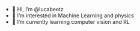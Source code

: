 - 👋 Hi, I’m @lucabeetz
- 👀 I’m interested in Machine Learning and physics
- 🌱 I’m currently learning computer vision and RL

<!---
lucabeetz/lucabeetz is a ✨ special ✨ repository because its `README.md` (this file) appears on your GitHub profile.
You can click the Preview link to take a look at your changes.
--->
